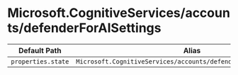 # Microsoft.CognitiveServices/accounts/defenderForAISettings

| Default Path | Alias |
|---|---|
| `properties.state` | `Microsoft.CognitiveServices/accounts/defenderForAISettings/state` |

